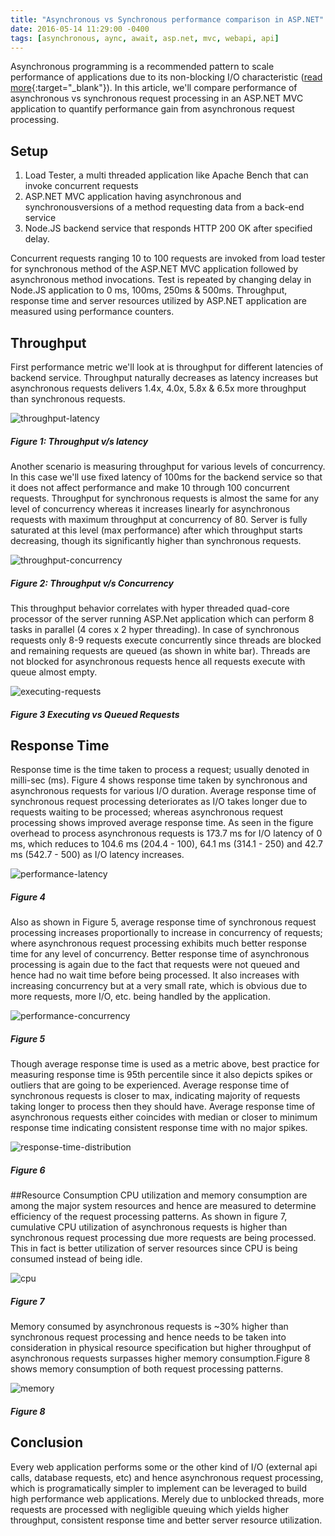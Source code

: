 ```yaml
---
title: "Asynchronous vs Synchronous performance comparison in ASP.NET"
date: 2016-05-14 11:29:00 -0400
tags: [asynchronous, aync, await, asp.net, mvc, webapi, api]
---
```

Asynchronous programming is a recommended pattern to scale performance of applications due to its non-blocking I/O characteristic ([read more](https://docs.microsoft.com/en-us/dotnet/standard/async-in-depth#deeper-dive-into-tasks-for-an-io-bound-operation){:target="_blank"}). In this article, we'll compare performance of asynchronous vs synchronous request processing in an ASP.NET MVC application to quantify performance gain from asynchronous request processing.

## Setup
1. Load Tester, a multi threaded application like Apache Bench that can invoke concurrent requests
2. ASP.NET MVC application having asynchronous and synchronousversions of a method requesting data from a back-end service
3. Node.JS backend service that responds HTTP 200 OK after specified delay.

Concurrent requests ranging 10 to 100 requests are invoked from load tester for synchronous method of the ASP.NET MVC application followed by asynchronous method invocations. Test is repeated by changing delay in Node.JS application to 0 ms, 100ms, 250ms & 500ms. Throughput, response time and server resources utilized by ASP.NET application are measured using performance counters.

## Throughput
First performance metric we'll look at is throughput for different latencies of backend service. Throughput naturally decreases as latency increases but asynchronous requests delivers 1.4x, 4.0x, 5.8x & 6.5x more throughput than synchronous requests.

![throughput-latency](/assets/images/throughput-latency.png)
##### Figure 1: Throughput v/s latency

Another scenario is measuring throughput for various levels of concurrency. In this case we'll use fixed latency of 100ms for the backend service so that it does not affect performance and make 10 through 100 concurrent requests. Throughput for synchronous requests is almost the same for any level of concurrency whereas it increases linearly for asynchronous requests with maximum throughput at concurrency of 80. Server is fully saturated at this level (max performance) after which throughput starts decreasing, though its significantly higher than synchronous requests.

![throughput-concurrency](/assets/images/throughput-concurrency.png)
##### Figure 2: Throughput v/s Concurrency

This throughput behavior correlates with hyper threaded quad-core processor of the server running ASP.Net application which can perform 8 tasks in parallel (4 cores x 2 hyper threading). In case of synchronous requests only 8-9 requests execute concurrently since threads are blocked and remaining requests are queued (as shown in white bar). Threads are not blocked for asynchronous requests hence all requests execute with queue almost empty.

![executing-requests](/assets/images/executing-requests.png)
##### Figure 3 Executing vs Queued Requests

## Response Time
Response time is the time taken to process a request; usually denoted in milli-sec (ms). Figure 4 shows response time taken by synchronous and asynchronous requests for various I/O duration. Average response time of synchronous request processing deteriorates as I/O takes longer due to requests waiting to be processed; whereas asynchronous request processing shows improved average response time. As seen in the figure overhead to process asynchronous requests is 173.7 ms for I/O latency of 0 ms, which reduces to 104.6 ms (204.4 - 100), 64.1 ms (314.1 - 250) and 42.7 ms (542.7 - 500) as I/O latency increases.

![performance-latency](/assets/images/performance-latency.png)

##### Figure 4

Also as shown in Figure 5, average response time of synchronous request processing increases proportionally to increase in concurrency of requests; where asynchronous request processing exhibits much better response time for any level of concurrency. Better response time of asynchronous processing is again due to the fact that requests were not queued and hence had no wait time before being processed. It also increases with increasing concurrency but at a very small rate, which is obvious due to more requests, more I/O, etc. being handled by the application.

![performance-concurrency](/assets/images/performance-concurrency.png)

##### Figure 5

Though average response time is used as a metric above, best practice for measuring response time is 95th percentile since it also depicts spikes or outliers that are going to be experienced. Average response time of synchronous requests is closer to max, indicating majority of requests taking longer to process then they should have. Average response time of asynchronous requests either coincides with median or closer to minimum response time indicating consistent response time with no major spikes.

![response-time-distribution](/assets/images/response-time-distribution.png)

##### Figure 6

##Resource Consumption
CPU utilization and memory consumption are among the major system resources and hence are measured to determine efficiency of the request processing patterns. As shown in figure 7, cumulative CPU utilization of asynchronous requests is higher than synchronous request processing due more requests are being processed. This in fact is better utilization of server resources since CPU is being consumed instead of being idle.

![cpu](/assets/images/cpu.png)

##### Figure 7

Memory consumed by asynchronous requests is ~30% higher than synchronous request processing and hence needs to be taken into consideration in physical resource specification but higher throughput of asynchronous requests surpasses higher memory consumption.Figure 8 shows memory consumption of both request processing patterns.

![memory](/assets/images/memory.png)

##### Figure 8

## Conclusion
Every web application performs some or the other kind of I/O (external api calls, database requests, etc) and hence asynchronous request processing, which is programatically simpler to implement can be leveraged to build high performance web applications. Merely due to unblocked threads, more requests are processed with negligible queuing which yields higher throughput, consistent response time and better server resource utilization.
